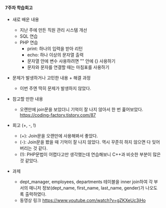 #### 7주차 학습회고

* 새로 배운 내용
  * 지난 주에 만든 직원 관리 시스템 개선
  * SQL 연습
  * PHP 연습
    * print: 하나의 입력을 받아 리턴
    * echo: 하나 이상의 문자열 출력
    * 문자열 안에 변수 사용하려면 "" 안에 {} 사용하기
    * 문자와 문자를 연결할 때는 마침표를 사용하기


* 문제가 발생하거나 고민한 내용 + 해결 과정
  * 이번 주엔 딱히 문제가 발생하지 않았다.


* 참고할 만한 내용
  * 오랜만에 join문을 보았더니 기억이 잘 나지 않아서 한 번 훑어보았다. https://coding-factory.tistory.com/87


* 회고 (+, -, !)
  * (+): Join문을 오랜만에 사용해봐서 좋았다.
  * (-): Join문을 봤을 때 기억이 잘 나지 않았다. 역시 꾸준히 하지 않으면 다 잊어버리는 것 같다.
  * (!): PHP문법이 어렵다고만 생각했는데 연습해보니 C++과 비슷한 부분이 많은 것 같았다.


* 과제
  * dept_manager, employees, departments 테이블을 inner join하여 각 부서의 매니저 정보(dept_name, first_name, last_name, gender)가 나오도록 출력하였다.
  * 동영상 링크 https://www.youtube.com/watch?v=gZKXeUc3jHo
